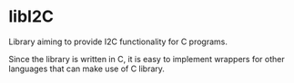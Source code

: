 libI2C
======

Library aiming to provide I2C functionality for C programs.

Since the library is written in C, it is easy to implement wrappers for other languages that can make use of C library.